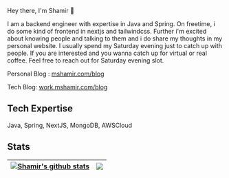 Hey there, I'm Shamir 👋

I am a backend engineer with expertise in Java and Spring. On freetime, i do some kind of frontend in nextjs and tailwindcss. Further i'm excited about knowing people and talking to them and i do share my thoughts in my personal website. I usually spend my Saturday evening just to catch up with people. If you are interested and you wanna catch up for virtual or real coffee. Feel free to reach out for Saturday evening slot.

Personal Blog : [mshamir.com/blog](https://mshamir.com/blogs)

Tech Blog: [work.mshamir.com/blog](https://work.mshamir.com/blogs)

## Tech Expertise
Java, Spring, NextJS, MongoDB, AWSCloud

## Stats

| <a href="https://github.com/anuraghazra/github-readme-stats"><img align="center" src="https://github-readme-stats-74t2.vercel.app/api?username=mshamir11&show_icons=true&include_all_commits=true&theme=buefy&hide_border=true" alt="Shamir's github stats" /></a> | <a href="https://github.com/anuraghazra/github-readme-stats"><img align="center" src="https://github-readme-stats.vercel.app/api/top-langs/?username=mshamir11&layout=compact&theme=buefy&hide_border=true" /></a> |
| ------------- | ------------- |

